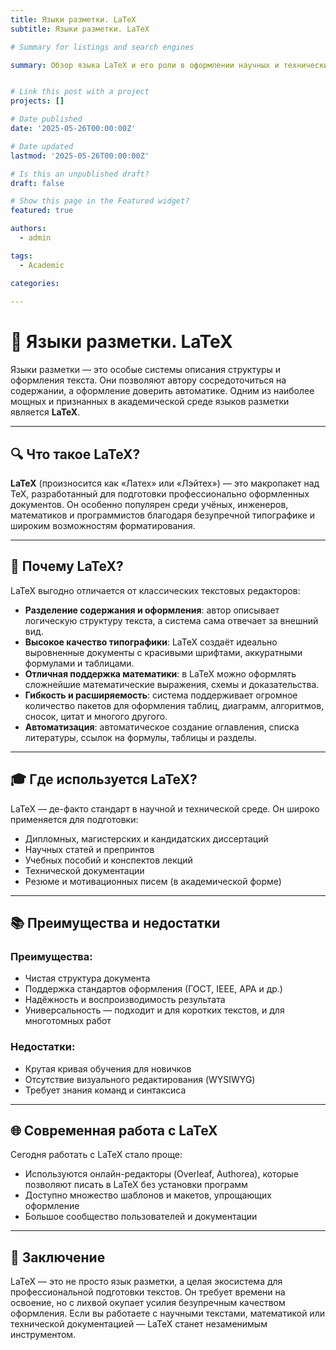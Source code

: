 ```yaml
---
title: Языки разметки. LaTeX
subtitle: Языки разметки. LaTeX

# Summary for listings and search engines

summary: Обзор языка LaTeX и его роли в оформлении научных и технических документов


# Link this post with a project
projects: []

# Date published
date: '2025-05-26T00:00:00Z'

# Date updated
lastmod: '2025-05-26T00:00:00Z'

# Is this an unpublished draft?
draft: false

# Show this page in the Featured widget?
featured: true

authors:
  - admin

tags:
  - Academic

categories:
  
---
```


# 📄 Языки разметки. LaTeX

Языки разметки — это особые системы описания структуры и оформления текста. Они позволяют автору сосредоточиться на содержании, а оформление доверить автоматике. Одним из наиболее мощных и признанных в академической среде языков разметки является **LaTeX**.

---

## 🔍 Что такое LaTeX?

**LaTeX** (произносится как «Латех» или «Лэйтех») — это макропакет над TeX, разработанный для подготовки профессионально оформленных документов. Он особенно популярен среди учёных, инженеров, математиков и программистов благодаря безупречной типографике и широким возможностям форматирования.

---

## 🧠 Почему LaTeX?

LaTeX выгодно отличается от классических текстовых редакторов:

- **Разделение содержания и оформления**: автор описывает логическую структуру текста, а система сама отвечает за внешний вид.
- **Высокое качество типографики**: LaTeX создаёт идеально выровненные документы с красивыми шрифтами, аккуратными формулами и таблицами.
- **Отличная поддержка математики**: в LaTeX можно оформлять сложнейшие математические выражения, схемы и доказательства.
- **Гибкость и расширяемость**: система поддерживает огромное количество пакетов для оформления таблиц, диаграмм, алгоритмов, сносок, цитат и многого другого.
- **Автоматизация**: автоматическое создание оглавления, списка литературы, ссылок на формулы, таблицы и разделы.

---

## 🎓 Где используется LaTeX?

LaTeX — де-факто стандарт в научной и технической среде. Он широко применяется для подготовки:

- Дипломных, магистерских и кандидатских диссертаций
- Научных статей и препринтов
- Учебных пособий и конспектов лекций
- Технической документации
- Резюме и мотивационных писем (в академической форме)

---

## 📚 Преимущества и недостатки

### Преимущества:
- Чистая структура документа
- Поддержка стандартов оформления (ГОСТ, IEEE, APA и др.)
- Надёжность и воспроизводимость результата
- Универсальность — подходит и для коротких текстов, и для многотомных работ

### Недостатки:
- Крутая кривая обучения для новичков
- Отсутствие визуального редактирования (WYSIWYG)
- Требует знания команд и синтаксиса

---

## 🌐 Современная работа с LaTeX

Сегодня работать с LaTeX стало проще:

- Используются онлайн-редакторы (Overleaf, Authorea), которые позволяют писать в LaTeX без установки программ
- Доступно множество шаблонов и макетов, упрощающих оформление
- Большое сообщество пользователей и документации

---

## 🧭 Заключение

LaTeX — это не просто язык разметки, а целая экосистема для профессиональной подготовки текстов. Он требует времени на освоение, но с лихвой окупает усилия безупречным качеством оформления. Если вы работаете с научными текстами, математикой или технической документацией — LaTeX станет незаменимым инструментом.

